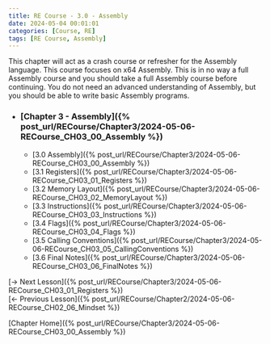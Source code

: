 ```yaml
---
title: RE Course - 3.0 - Assembly
date: 2024-05-04 00:01:01
categories: [Course, RE]
tags: [RE Course, Assembly]
---
```


This chapter will act as a crash course or refresher for the Assembly language. This course focuses on x64 Assembly. This is in no way a full Assembly course and you should take a full Assembly course before continuing. You do not need an advanced understanding of Assembly, but you should be able to write basic Assembly programs.

* ### [Chapter 3 - Assembly]({% post_url/RECourse/Chapter3/2024-05-06-RECourse_CH03_00_Assembly %})
    * [3.0 Assembly]({% post_url/RECourse/Chapter3/2024-05-06-RECourse_CH03_00_Assembly %})
    * [3.1 Registers]({% post_url/RECourse/Chapter3/2024-05-06-RECourse_CH03_01_Registers %})
    * [3.2 Memory Layout]({% post_url/RECourse/Chapter3/2024-05-06-RECourse_CH03_02_MemoryLayout %})
    * [3.3 Instructions]({% post_url/RECourse/Chapter3/2024-05-06-RECourse_CH03_03_Instructions %})
    * [3.4 Flags]({% post_url/RECourse/Chapter3/2024-05-06-RECourse_CH03_04_Flags %})
    * [3.5 Calling Conventions]({% post_url/RECourse/Chapter3/2024-05-06-RECourse_CH03_05_CallingConventions %})
    * [3.6 Final Notes]({% post_url/RECourse/Chapter3/2024-05-06-RECourse_CH03_06_FinalNotes %})

[-> Next Lesson]({% post_url/RECourse/Chapter3/2024-05-06-RECourse_CH03_01_Registers %})  
[<- Previous Lesson]({% post_url/RECourse/Chapter2/2024-05-06-RECourse_CH02_06_Mindset %})  

[Chapter Home]({% post_url/RECourse/Chapter3/2024-05-06-RECourse_CH03_00_Assembly %})  
